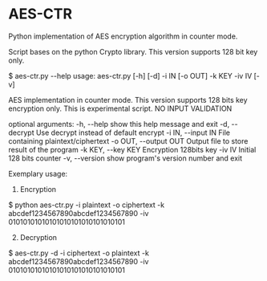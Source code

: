 AES-CTR
=======

Python implementation of AES encryption algorithm in counter mode. 

Script bases on the python Crypto library. This version supports 128 bit key only.

$ aes-ctr.py --help
usage: aes-ctr.py [-h] [-d] -i IN [-o OUT] -k KEY -iv IV [-v]

AES implementation in counter mode. This version supports 128 bits key
encryption only. This is experimental script. NO INPUT VALIDATION

optional arguments:
  -h, --help            show this help message and exit
  -d, --decrypt         Use decrypt instead of default encrypt
  -i IN, --input IN     File containing plaintext/ciphertext
  -o OUT, --output OUT  Output file to store result of the program
  -k KEY, --key KEY     Encryption 128bits key
  -iv IV                Initial 128 bits counter
  -v, --version         show program's version number and exit

Exemplary usage:

1) Encryption

$ python aes-ctr.py -i plaintext -o ciphertext -k abcdef1234567890abcdef1234567890 -iv 01010101010101010101010101010101

2) Decryption

$ aes-ctr.py -d -i ciphertext -o plaintext -k abcdef1234567890abcdef1234567890 -iv 01010101010101010101010101010101
